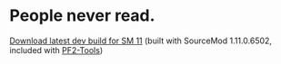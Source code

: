 # People never read.

[Download latest dev build for SM 11](https://nightly.link/CaltropNetwork/nortv/workflows/sourcepawn-11/main/nortv.zip) (built with SourceMod 1.11.0.6502, included with [PF2-Tools](https://github.com/Pre-Fortress-2/PF2-Tools))
